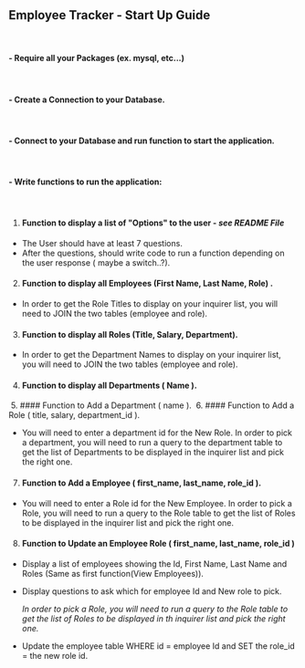 ​
## Employee Tracker - Start Up Guide
​
#### - Require all your Packages (ex. mysql, etc...)
​
#### - Create a Connection to your Database.
​
#### - Connect to your Database and run function to start the application.
​
#### - Write functions to run the application:
​
​
​
1. #### Function to display a list of "Options" to the user - *see README File*
-   The User should have at least 7 questions.
-   After the questions, should write code to run a function depending on the user response ( maybe a switch..?).
​
2. #### Function to display all Employees (First Name, Last Name, Role) .
-   In order to get the Role Titles to display on your inquirer list, you will need to JOIN the two tables (employee and role).
​
3. #### Function to display all Roles (Title, Salary, Department).
-   In order to get the Department Names to display on your inquirer list, you will need to JOIN the two tables (employee and role).
​
4. #### Function to display all Departments ( Name ).
​
5. #### Function to Add a Department ( name ).
​
6. #### Function to Add a Role ( title, salary, department_id ).
-   You will need to enter a department id for the New Role. In order to pick a department, you will need to run a query to the department table to get the list of Departments to be displayed in the inquirer list and pick the right one.
​
7. #### Function to Add a Employee ( first_name, last_name, role_id ).
-   You will need to enter a Role id for the New Employee. In order to pick a Role, you will need to run a query to the Role table to get the list of Roles to be displayed in the inquirer list and pick the right one.
​
8. #### Function to Update an Employee Role ( first_name, last_name, role_id )
-   Display a list of employees showing the Id, First Name, Last Name and Roles (Same as first function(View Employees)).
-   Display questions to ask which for employee Id and New role to pick.
    
    *In order to pick a Role, you will need to run a query to the Role table to get the list of Roles to be displayed in th inquirer list and pick the right one.* 
-   Update the employee table WHERE id = employee Id and SET the role_id = the new role id.